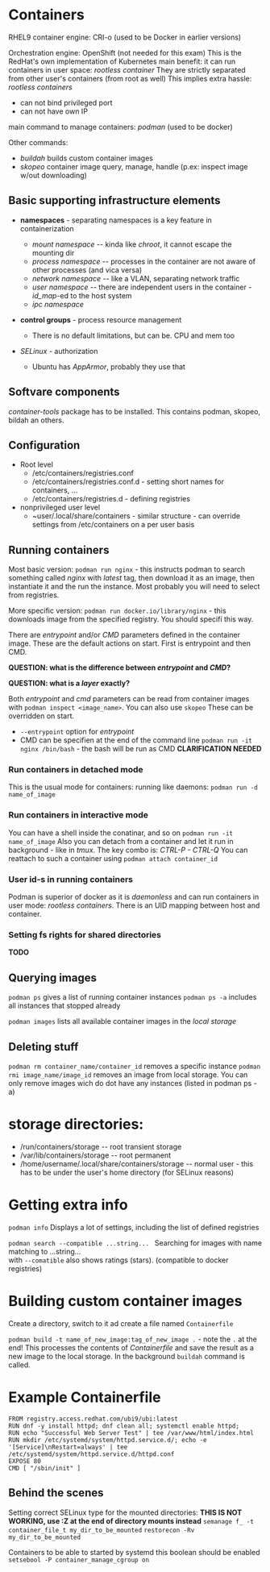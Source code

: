 # Containers

RHEL9 container engine: CRI-o (used to be Docker in earlier versions)

Orchestration engine: OpenShift (not needed for this exam)  This is the RedHat's own implementation of Kubernetes
main benefit: it can run containers in user space: *rootless container*
They are strictly separated from other user's containers (from root as well)
This implies extra hassle: *rootless containers*
* can not bind privileged port
* can not have own IP

main command to manage containers: *podman* (used to be docker)

Other commands:
* *buildah*  builds custom container images
* *skopeo*    container image query, manage, handle (p.ex: inspect image w/out downloading)

## Basic supporting infrastructure elements 
* **namespaces** - separating namespaces is a key feature in containerization
  * *mount namespace*  -- kinda like *chroot*, it cannot escape the mounting dir
  * *process namespace* -- processes in the container are not aware of other processes (and vica versa)
  * *network namespace* -- like a VLAN, separating network traffic
  * *user namespace* -- there are independent users in the container - *id_map*-ed to the host system
  * *ipc namespace* 

* **control groups** - process resource management 
  * There is no default limitations, but can be. CPU and mem too

* *SELinux*  - authorization
  *  Ubuntu has *AppArmor*, probably they use that


## Softvare components

*container-tools* package has to be installed. This contains podman, skopeo, bildah an others.

## Configuration
* Root level
  * /etc/containers/registries.conf
  * /etc/containers/registries.conf.d - setting short names for containers, ...
  * /etc/containers/registries.d - defining registries
* nonprivileged user level
  * ~user/.local/share/containers - similar structure - can override settings from /etc/containers on a per user basis

## Running containers

Most basic version:
`podman run nginx` - this instructs podman to search something called *nginx* with *latest* tag, then download it as an image, then instantiate it and the run the instance. Most probably you will need to select from registries. 

More specific version:
`podman run docker.io/library/nginx` - this downloads image from the specified registry. You should specifí this way.

There are *entrypoint* and/or *CMD* parameters defined in the container image. These are the default actions on start. First is entrypoint and then CMD. 

**QUESTION: what is the difference between *entrypoint* and *CMD*?**

**QUESTION: what is a *layer* exactly?**

Both *entrypoint* and *cmd* parameters can be read from container images with `podman inspect <image_name>`. You can also use `skopeo`
These can be overridden on start. 
* `--entrypoint` option for *entrypoint*
* CMD can be specifien at the end of the command line `podman run -it nginx /bin/bash` - the bash will be run as CMD
**CLARIFICATION NEEDED**

### Run containers in detached mode
This is the usual mode for containers: running like daemons:
`podman run -d name_of_image`

### Run containers in interactive mode
You can have a shell inside the conatinar, and so on
`podman run -it name_of_image`
Also you can detach from a container and let it run in background - like in *tmux*. The key combo is: *CTRL-P - CTRL-Q*
You can reattach to such a container using `podman attach container_id`

### User id-s in running containers

Podman is superior of docker as it is *daemonless* and  can run containers in user mode: *rootless containers*. There is an UID mapping between host and container.



### Setting fs rights for shared directories

**TODO** 
 
## Querying images

`podman ps` gives a list of running container instances
`podman ps -a` includes all instances that stopped already

`podman images` lists all available container images in the *local storage*

## Deleting stuff

`podman rm container_name/container_id` removes a specific instance
`podman rmi image_name/image_id` removes an image from local storage. You can only remove images wich do dot have any instances (listed in podman ps -a)

# storage directories:
* /run/containers/storage -- root transient storage
* /var/lib/containers/storage -- root permanent
* /home/username/.local/share/containers/storage   -- normal user - this has to be under the user's home directory (for SELinux reasons) 

# Getting extra info
`podman info` 
Displays a lot of settings, including the list of defined registries

`podman search --compatible ...string... `
Searching for images with name matching to ...string...  
with `--comatible` also shows ratings (stars).  (compatible to docker registries)

# Building custom container images
Create a directory, switch to it ad create a file named `Containerfile` 

`podman build -t name_of_new_image:tag_of_new_image .`  - note the `.` at the end!
This processes the contents of *Containerfile* and save the result as a new image to the local storage. 
In the background `buildah` command is called.

# Example Containerfile
```
FROM registry.access.redhat.com/ubi9/ubi:latest
RUN dnf -y install httpd; dnf clean all; systemctl enable httpd;
RUN echo "Successful Web Server Test" | tee /var/www/html/index.html
RUN mkdir /etc/systemd/system/httpd.service.d/; echo -e '[Service]\nRestart=always' | tee /etc/systemd/system/httpd.service.d/httpd.conf
EXPOSE 80
CMD [ "/sbin/init" ]
```

## Behind the scenes

Setting correct SELinux type for the mounted directories: **THIS IS NOT WORKING, use :Z at the end of directory mounts instead**
`semanage f_ -t container_file_t my_dir_to_be_mounted`
`restorecon -Rv my_dir_to_be_mounted`

Containers to be able to started by systemd this boolean should be enabled
`setsebool -P container_manage_cgroup on`